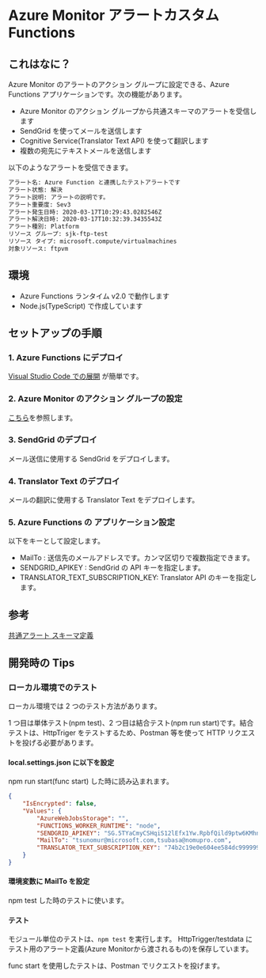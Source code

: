 # Azure Monitor アラートカスタム Functions

## これはなに？

Azure Monitor のアラートのアクション グループに設定できる、Azure Functions アプリケーションです。次の機能があります。

- Azure Monitor のアクション グループから共通スキーマのアラートを受信します
- SendGrid を使ってメールを送信します
- Cognitive Service(Translator Text API) を使って翻訳します
- 複数の宛先にテキストメールを送信します

以下のようなアラートを受信できます。

```txt
アラート名: Azure Function と連携したテストアラートです
アラート状態: 解決
アラート説明: アラートの説明です。
アラート重要度: Sev3
アラート発生日時: 2020-03-17T10:29:43.0282546Z
アラート解決日時: 2020-03-17T10:32:39.3435543Z
アラート種別: Platform
リソース グループ: sjk-ftp-test
リソース タイプ: microsoft.compute/virtualmachines
対象リソース: ftpvm
```

## 環境

- Azure Functions ランタイム v2.0 で動作します
- Node.js(TypeScript) で作成しています

## セットアップの手順

### 1. Azure Functions にデプロイ

[Visual Studio Code での展開](https://docs.microsoft.com/ja-jp/azure/azure-functions/functions-create-first-function-vs-code?pivots=programming-language-csharp#publish-the-project-to-azure) が簡単です。

### 2. Azure Monitor のアクション グループの設定

[こちら](https://docs.microsoft.com/ja-jp/azure/azure-monitor/platform/action-groups)を参照します。

### 3. SendGrid のデプロイ

メール送信に使用する SendGrid をデプロイします。

### 4. Translator Text のデプロイ

メールの翻訳に使用する Translator Text をデプロイします。

### 5. Azure Functions の アプリケーション設定

以下をキーとして設定します。

- MailTo : 送信先のメールアドレスです。カンマ区切りで複数指定できます。
- SENDGRID_APIKEY : SendGrid の API キーを指定します。
- TRANSLATOR_TEXT_SUBSCRIPTION_KEY: Translator API のキーを指定します。

## 参考

[共通アラート スキーマ定義](https://docs.microsoft.com/ja-jp/azure/azure-monitor/platform/alerts-common-schema-definitions)

## 開発時の Tips

### ローカル環境でのテスト

ローカル環境では 2 つのテスト方法があります。

1 つ目は単体テスト(npm test)、2 つ目は結合テスト(npm run start)です。結合テストは、HttpTriger をテストするため、Postman 等を使って HTTP リクエストを投げる必要があります。

#### local.settings.json に以下を設定

npm run start(func start) した時に読み込まれます。

```json
{
    "IsEncrypted": false,
    "Values": {
        "AzureWebJobsStorage": "",
        "FUNCTIONS_WORKER_RUNTIME": "node",
        "SENDGRID_APIKEY": "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",
        "MailTo": "tsunomur@microsoft.com,tsubasa@nomupro.com",
        "TRANSLATOR_TEXT_SUBSCRIPTION_KEY": "74b2c19e0e604ee584dc9999996d0ba6"
    }
}
```

#### 環境変数に MailTo を設定

npm test した時のテストに使います。

#### テスト

モジュール単位のテストは、`npm test` を実行します。 HttpTrigger/testdata にテスト用のアラート定義(Azure Monitorから渡されるもの)を保存しています。

func start を使用したテストは、Postman でリクエストを投げます。
